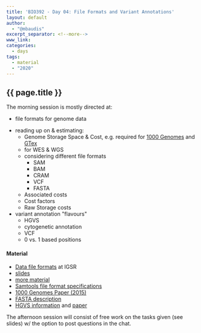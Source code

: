 ```yaml
---
title: 'BIO392 - Day 04: File Formats and Variant Annotations'
layout: default
author:
  - "@mbaudis"
excerpt_separator: <!--more-->
www_link:
categories:
  - days
tags:
  - material
  - "2020"
---
```


## {{ page.title }}

The morning session is mostly directed at:

* file formats for genome data
<!--more-->
* reading up on & estimating:
  - Genome Storage Space & Cost, e.g. required for [1000 Genomes](https://www.internationalgenome.org) and [GTex](https://gtexportal.org)
  - for WES & WGS
  - considering different file formats  
    * SAM
    * BAM
    * CRAM
    * VCF
    * FASTA
  - Associated costs
  - Cost factors
  - Raw Storage costs
* variant annotation "flavours"
  - HGVS
  - cytogenetic annotation
  - VCF
  - 0 vs. 1 based positions

#### Material

* [Data file formats](https://www.internationalgenome.org/formats) at IGSR
* [slides](/UZH-BIO392/course-material/2020/2020-09-18-formats-files-sizes.pdf)
* [more material](/UZH-BIO392/course-material/2020/2020-09-18_day-04/)
* [Samtools file format specifications](https://samtools.github.io/hts-specs/)
* [1000 Genomes Paper (2015)](https://internal.baudisgroup.org/pdf/2015-10-01___1000-Genomes-Consortium__A-global-reference-for-human-genetic-variation__Nature.pdf)
* [FASTA description](https://blast.ncbi.nlm.nih.gov/Blast.cgi?CMD=Web&PAGE_TYPE=BlastDocs&DOC_TYPE=BlastHelp)
* [HGVS information](http://varnomen.hgvs.org) and [paper](https://onlinelibrary.wiley.com/doi/full/10.1002/humu.22981)

The afternoon session will consist of free work on the tasks given (see slides) w/ the option to post questions in the chat.
